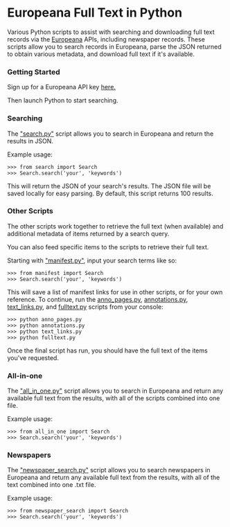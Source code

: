 # Europeana Full Text in Python
Various Python scripts to assist with searching and downloading full text records via the [Europeana](https://www.europeana.eu/portal/en) APIs, including newspaper records.
These scripts allow you to search records in Europeana, parse the JSON returned to obtain various metadata, and download full text if it's available.

### Getting Started

Sign up for a Europeana API key [here.](https://pro.europeana.eu/get-api)

Then launch Python to start searching.

### Searching

The ["search.py"](https://github.com/ian-nai/Europeana-Full-Text-in-Python/blob/master/scripts/search.py) script allows you to search in Europeana and return the results in JSON.

Example usage:
```
>>> from search import Search
>>> Search.search('your', 'keywords')
````
This will return the JSON of your search's results. The JSON file will be saved locally for easy parsing. By default, this script returns 100 results.

### Other Scripts

The other scripts work together to retrieve the full text (when available) and additional metadata of items returned by a search query.

You can also feed specific items to the scripts to retrieve their full text.

Starting with ["manifest.py"](https://github.com/ian-nai/Europeana-Full-Text-in-Python/blob/master/scripts/manifest.py), input your search terms like so:

```
>>> from manifest import Search
>>> Search.search('your', 'keywords')
```

This will save a list of manifest links for use in other scripts, or for your own reference. To continue, run the [anno_pages.py](https://github.com/ian-nai/Europeana-Full-Text-in-Python/blob/master/scripts/anno_pages.py), [annotations.py](https://github.com/ian-nai/Europeana-Full-Text-in-Python/blob/master/scripts/annotations.py), [text_links.py](https://github.com/ian-nai/Europeana-Full-Text-in-Python/blob/master/scripts/text_links.py), and [fulltext.py](https://github.com/ian-nai/Europeana-Full-Text-in-Python/blob/master/scripts/fulltext.py) scripts from your console:

```
>>> python anno_pages.py
>>> python annotations.py
>>> python text_links.py
>>> python fulltext.py
```
Once the final script has run, you should have the full text of the items you've requested.

### All-in-one

The ["all_in_one.py"](https://github.com/ian-nai/Europeana-Full-Text-in-Python/blob/master/scripts/all_in_one.py) script allows you to search in Europeana and return any available full text from the results, with all of the scripts combined into one file.

Example usage:
```
>>> from all_in_one import Search
>>> Search.search('your', 'keywords')
````

### Newspapers

The ["newspaper_search.py"](https://github.com/ian-nai/Europeana-Full-Text-in-Python/blob/master/newspapers/newspaper_search.py) script allows you to search newspapers in Europeana and return any available full text from the results, with all of the text combined into one .txt file.

Example usage:
```
>>> from newspaper_search import Search
>>> Search.search('your', 'keywords')
````


